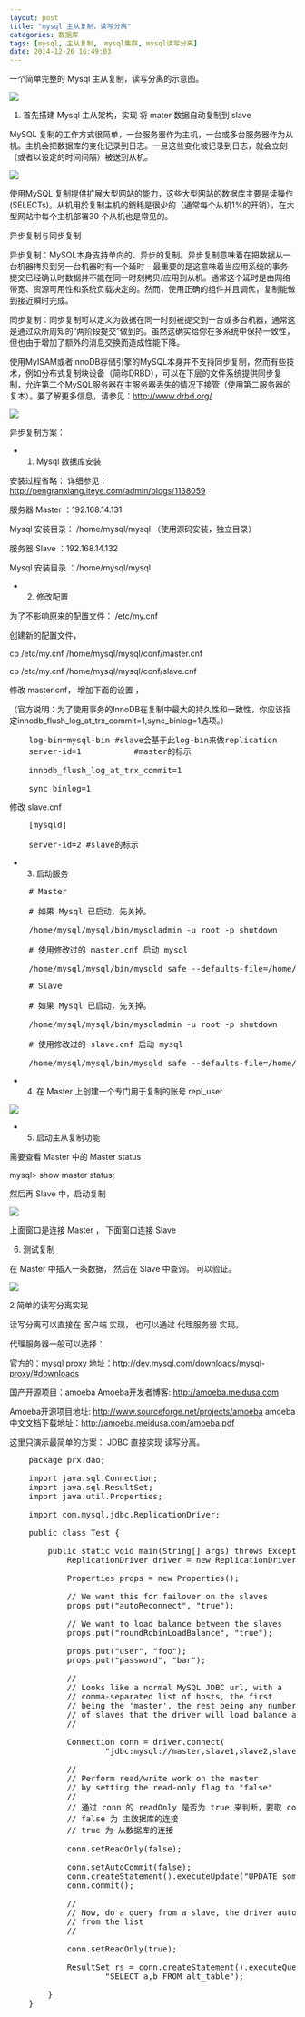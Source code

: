 ```yaml
---
layout: post
title: "mysql 主从复制，读写分离"
categories: 数据库
tags: [mysql, 主从复制,　mysql集群, mysql读写分离]
date: 2014-12-26 16:49:03
---
```


一个简单完整的 Mysql 主从复制，读写分离的示意图。


<img src='/upload/images/5e8b503f-7e74-39ab-8c6c-5a1bd77a01f6.png' />


1. 首先搭建 Mysql 主从架构，实现 将 mater 数据自动复制到 slave

MySQL 复制的工作方式很简单，一台服务器作为主机，一台或多台服务器作为从机。主机会把数据库的变化记录到日志。一旦这些变化被记录到日志，就会立刻（或者以设定的时间间隔）被送到从机。


<img src='/upload/images/bc837715-8d0e-36b4-b659-4389e01f76d0.png' />

使用MySQL 复制提供扩展大型网站的能力，这些大型网站的数据库主要是读操作(SELECTs)。从机用於复制主机的銷秏是很少的（通常每个从机1%的开销），在大型网站中每个主机部署30 个从机也是常见的。

异步复制与同步复制

异步复制：MySQL本身支持单向的、异步的复制。异步复制意味着在把数据从一台机器拷贝到另一台机器时有一个延时 – 最重要的是这意味着当应用系统的事务提交已经确认时数据并不能在同一时刻拷贝/应用到从机。通常这个延时是由网络带宽、资源可用性和系统负载决定的。然而，使用正确的组件并且调优，复制能做到接近瞬时完成。

同步复制：同步复制可以定义为数据在同一时刻被提交到一台或多台机器，通常这是通过众所周知的“两阶段提交”做到的。虽然这确实给你在多系统中保持一致性，但也由于增加了额外的消息交换而造成性能下降。

 
使用MyISAM或者InnoDB存储引擎的MySQL本身并不支持同步复制，然而有些技术，例如分布式复制块设备（简称DRBD），可以在下层的文件系统提供同步复制，允许第二个MySQL服务器在主服务器丢失的情况下接管（使用第二服务器的复本）。要了解更多信息，请参见：http://www.drbd.org/

<img src='/upload/images/8abb03b3-5b7b-3986-b2fb-7269498ac6b3.png' />

 异步复制方案：

* 1. Mysql 数据库安装

 

安装过程省略： 详细参见：http://pengranxiang.iteye.com/admin/blogs/1138059

 

服务器 Master ：192.168.14.131

Mysql 安装目录： /home/mysql/mysql   （使用源码安装，独立目录）

 

服务器 Slave    ：192.168.14.132

Mysql 安装目录 ：/home/mysql/mysql

 

* 2. 修改配置

 

为了不影响原来的配置文件： /etc/my.cnf

 

创建新的配置文件，

 

cp /etc/my.cnf  /home/mysql/mysql/conf/master.cnf

cp /etc/my.cnf  /home/mysql/mysql/conf/slave.cnf

 
修改 master.cnf，  增加下面的设置 ，

（官方说明：为了使用事务的InnoDB在复制中最大的持久性和一致性，你应该指定innodb_flush_log_at_trx_commit=1,sync_binlog=1选项。）

 
<pre>
    log-bin=mysql-bin #slave会基于此log-bin来做replication  
    server-id=1           #master的标示  
      
    innodb_flush_log_at_trx_commit=1  
      
    sync_binlog=1  
</pre>

 

 

修改 slave.cnf

<pre>
    [mysqld]  
      
    server-id=2 #slave的标示  
</pre>

* 3. 启动服务


<pre>
    # Master  
      
    # 如果 Mysql 已启动，先关掉。  
      
    /home/mysql/mysql/bin/mysqladmin -u root -p shutdown   
      
    # 使用修改过的 master.cnf 启动 mysql  
      
    /home/mysql/mysql/bin/mysqld_safe --defaults-file=/home/mysql/mysql/conf/master.cnf &   
</pre>

<pre>
    # Slave  
      
    # 如果 Mysql 已启动，先关掉。  
      
    /home/mysql/mysql/bin/mysqladmin -u root -p shutdown   
      
    # 使用修改过的 slave.cnf 启动 mysql  
      
    /home/mysql/mysql/bin/mysqld_safe --defaults-file=/home/mysql/mysql/conf/slave.cnf &   
</pre>

* 4. 在 Master 上创建一个专门用于复制的账号 repl_user

<img src='/upload/images/ffcdebd9-7c6b-3419-be1c-3331f134fe52.png' />


* 5. 启动主从复制功能

 

需要查看 Master 中的  Master status

 

mysql> show master status;

 

然后再 Slave 中，启动复制

<img src='/upload/images/241acc94-075d-31c9-bfd6-6c466f54f09b.png' />
 


 

 

上面窗口是连接 Master ， 下面窗口连接 Slave

 

6. 测试复制

 

在 Master 中插入一条数据， 然后在 Slave 中查询。 可以验证。


<img src='/upload/images/f2f3ca62-d4fa-3945-9bf4-ebff988282b2.png' />



2 简单的读写分离实现

 

读写分离可以直接在 客户端 实现， 也可以通过 代理服务器 实现。

 

代理服务器一般可以选择：

 

官方的：mysql proxy  地址：http://dev.mysql.com/downloads/mysql-proxy/#downloads

 

国产开源项目：amoeba
Amoeba开发者博客: http://amoeba.meidusa.com

Amoeba开源项目地址: http://www.sourceforge.net/projects/amoeba
amoeba 中文文档下载地址：http://amoeba.meidusa.com/amoeba.pdf

 

这里只演示最简单的方案： JDBC 直接实现 读写分离。

<pre>
    package prx.dao;  
      
    import java.sql.Connection;  
    import java.sql.ResultSet;  
    import java.util.Properties;  
      
    import com.mysql.jdbc.ReplicationDriver;  
      
    public class Test {  
      
        public static void main(String[] args) throws Exception {  
            ReplicationDriver driver = new ReplicationDriver();  
      
            Properties props = new Properties();  
      
            // We want this for failover on the slaves  
            props.put("autoReconnect", "true");  
      
            // We want to load balance between the slaves  
            props.put("roundRobinLoadBalance", "true");  
      
            props.put("user", "foo");  
            props.put("password", "bar");  
      
            //    
            // Looks like a normal MySQL JDBC url, with a  
            // comma-separated list of hosts, the first  
            // being the 'master', the rest being any number  
            // of slaves that the driver will load balance against  
            //    
      
            Connection conn = driver.connect(  
                    "jdbc:mysql://master,slave1,slave2,slave3/test", props);  
      
            //    
            // Perform read/write work on the master  
            // by setting the read-only flag to "false"  
            //  
            // 通过 conn 的 readOnly 是否为 true 来判断，要取 connection 连接的数据库是 主数据库，还是从数据库  
            // false 为 主数据库的连接  
            // true 为 从数据库的连接  
              
            conn.setReadOnly(false);  
      
            conn.setAutoCommit(false);  
            conn.createStatement().executeUpdate("UPDATE some_table ....");  
            conn.commit();  
      
            //    
            // Now, do a query from a slave, the driver automatically picks one  
            // from the list  
            //    
      
            conn.setReadOnly(true);  
      
            ResultSet rs = conn.createStatement().executeQuery(  
                    "SELECT a,b FROM alt_table");  
      
        }  
    }  
</pre>
